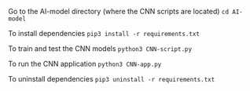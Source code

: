 Go to the AI-model directory (where the CNN scripts are located)
```cd AI-model```

To install dependencies
```pip3 install -r requirements.txt```

To train and test the CNN models
```python3 CNN-script.py```

To run the CNN application
```python3 CNN-app.py```

To uninstall dependencies
```pip3 uninstall -r requirements.txt```